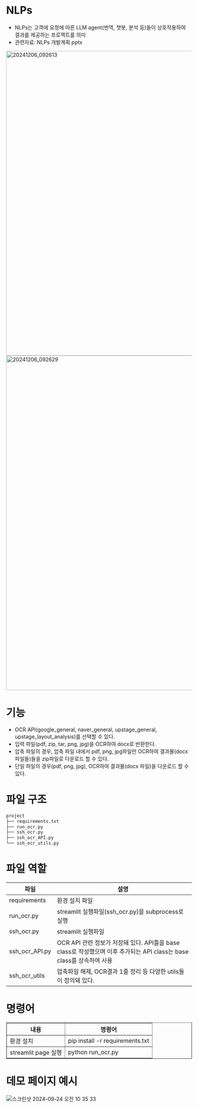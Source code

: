 # NLPs

- NLPs는 고객에 요청에 따른 LLM agent(번역, 챗봇, 분석 등)들이 상호작용하여 결과를 제공하는 프로젝트를 의미
- 관련자료: NLPs 개발계획.pptx


<img width="824" alt="20241206_092613" src="https://github.com/user-attachments/assets/f797a105-2f4e-4d4b-bcfb-c737414a7dba">

<img width="905" alt="20241206_092629" src="https://github.com/user-attachments/assets/56a98e51-da5b-4b85-9a9b-dafc8fde6155">


# 기능

- OCR API(google_general, naver_general, upstage_general, upstage_layout_analysis)를 선택할 수 있다.
- 입력 파일(pdf, zip, tar, png, jpg)을 OCR하여 docx로 반환한다.
- 압축 파일의 경우, 압축 파일 내에서 pdf, png, jpg파일만 OCR하여 결과물(docx 파일들)들을 zip파일로 다운로드 할 수 있다.
- 단일 파일의 경우(pdf, png, jpg), OCR하여 결과물(docx 파일)을 다운로드 할 수 있다.

# 파일 구조
```sh
project
├── requirements.txt
├── run_ocr.py
├── ssh_ocr.py
├── ssh_ocr_API.py
└── ssh_ocr_utils.py
```

# 파일 역할
| 파일 | 설명 |
|------|--------|
|requirements|환경 설치 파일|
|run_ocr.py|streamlit 실행파일(ssh_ocr.py)을 subprocess로 실행|
|ssh_ocr.py|streamlit 실행파일|
|ssh_ocr_API.py|OCR API 관련 정보가 저장돼 있다. API틀을 base class로 작성했으며 이후 추가되는 API class는 base class를 상속하여 사용|
|ssh_ocr_utils|압축파일 해제, OCR결과 1줄 정리 등 다양한 utils들이 정의돼 있다.|

# 명령어

<table border="1">
  <tr>
    <th>내용</th>
    <th>명령어</th>
  </tr>
  <tr>
    <td>환경 설치</td>
    <td>pip install -r requirements.txt</td>
  </tr>
  <tr>
    <td>streamlit page 실행</td>
    <td>python run_ocr.py</td>
  </tr>
</table>

# 데모 페이지 예시

![스크린샷 2024-09-24 오전 10 35 33](https://github.com/user-attachments/assets/b04c5e55-ace7-4d71-b69c-48aec2e9ceb3)
